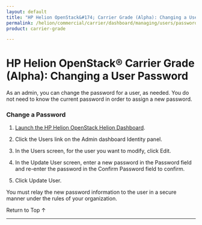 ```yaml
---
layout: default
title: "HP Helion OpenStack&#174; Carrier Grade (Alpha): Changing a User Password"
permalink: /helion/commercial/carrier/dashboard/managing/users/password/
product: carrier-grade

---
```

<!--UNDER REVISION-->

<script>

function PageRefresh {
onLoad="window.refresh"
}

PageRefresh();

</script>

<!--
<p style="font-size: small;"> <a href="/helion/commercial/carrier/ga1/install/">&#9664; PREV</a> | <a href="/helion/commercial/carrier/ga1/install-overview/">&#9650; UP</a> | <a href="/helion/commercial/carrier/ga1/">NEXT &#9654;</a></p> 
-->

# HP Helion OpenStack&#174; Carrier Grade (Alpha): Changing a User Password

As an admin, you can change the password for a user, as needed. You do not need to know the current password in order to assign a new password.

### Change a Password ###

1. [Launch the HP Helion OpenStack Helion Dashboard](/helion/openstack/carrier/dashboard/login/).

2. Click the Users link on the Admin dashboard Identity panel.

3. In the Users screen, for the user you want to modify, click Edit.

4. In the Update User screen, enter a new password in the Password field and re-enter the password in the Confirm Password field to confirm.

5. Click Update User.

You must relay the new password information to the user in a secure manner under the rules of your organization.

<p><a href="#top" style="padding:14px 0px 14px 0px; text-decoration: none;"> Return to Top &#8593; </a></p>


----
